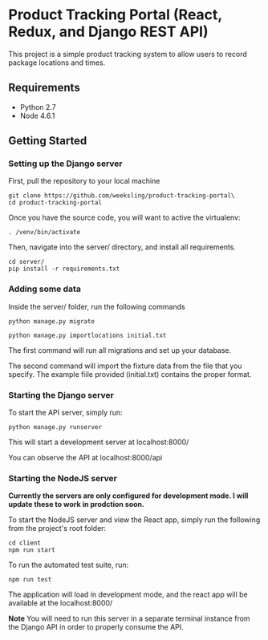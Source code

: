 # Product Tracking Portal (React, Redux, and Django REST API)
This project is a simple product tracking system to allow users to record package locations and times.

## Requirements
  - Python 2.7
  - Node 4.6.1

## Getting Started

### Setting up the Django server
First, pull the repository to your local machine

```
git clone https://github.com/weeksling/product-tracking-portal\
cd product-tracking-portal
```


Once you have the source code, you will want to active the virtualenv:

```
. /venv/bin/activate
```

Then, navigate into the server/ directory, and install all requirements.

```
cd server/
pip install -r requirements.txt
```

### Adding some data
Inside the server/ folder, run the following commands

```
python manage.py migrate

python manage.py importlocations initial.txt
```

The first command will run all migrations and set up your database.

The second command will import the fixture data from the file that you specify. The example fiile provided (initial.txt) contains the proper format.


### Starting the Django server

To start the API server, simply run:
```
python manage.py runserver
```

This will start a development server at localhost:8000/

You can observe the API at localhost:8000/api



### Starting the NodeJS server

**Currently the servers are only configured for development mode. I will update these to work in prodction soon.**

To start the NodeJS server and view the React app, simply run the following from the project's root folder:

```
cd client
npm run start
```

To run the automated test suite, run:

```
npm run test
```

The application will load in development mode, and the react app will be available at the localhost:8000/

**Note** You will need to run this server in a separate terminal instance from the Django API in order to properly consume the API.
